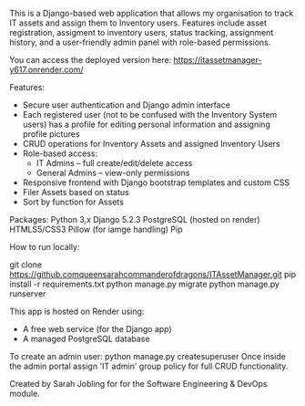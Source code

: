 This is a Django-based web application that allows my organisation to track IT assets and assign them to Inventory users. 
Features include asset registration, assigment to inventory users, status tracking, assignment history, and a user-friendly admin panel with role-based permissions.

You can access the deployed version here:
https://itassetmanager-y617.onrender.com/

Features:
- Secure user authentication and Django admin interface
- Each registered user (not to be confused with the Inventory System users) has a profile for editing personal information and assigning profile pictures
- CRUD operations for Inventory Assets and assigned Inventory Users
- Role-based access:
    - IT Admins – full create/edit/delete access
    - General Admins – view-only permissions
- Responsive frontend with Django bootstrap templates and custom CSS
- Filer Assets based on status
- Sort by function for Assets

Packages:
Python 3,x
Django 5.2.3
PostgreSQL (hosted on render)
HTMLS5/CSS3
Pillow (for iamge handling)
Pip

How to run locally:

git clone https://github.comqueensarahcommanderofdragons/ITAssetManager.git
pip install -r requirements.txt
python manage.py migrate
python manage.py runserver

This app is hosted on Render using:
- A free web service (for the Django app)
- A managed PostgreSQL database

To create an admin user:
python manage.py createsuperuser
Once inside the admin portal assign 'IT admin' group policy for full CRUD functionality.

Created by Sarah Jobling for for the Software Engineering & DevOps module.

